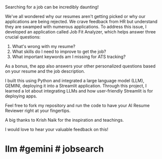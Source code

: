 Searching for a job can be incredibly daunting!

 We've all wondered why our resumes aren't getting picked or why our applications are being rejected. We crave feedback from HR but understand they are swamped with numerous applications. To address this issue, I developed an application called Job Fit Analyzer, which helps answer three crucial questions:

1. What's wrong with my resume?
2. What skills do I need to improve to get the job?
3. What important keywords am I missing for ATS tracking?

As a bonus, the app also answers your other personalized questions based on your resume and the job description.

I built this using Python and integrated a large language model (LLM), GEMINI, deploying it into a Streamlit application. Through this project, I learned a lot about integrating LLMs and how user-friendly Streamlit is for deploying apps.

Feel free to fork my repository and run the code to have your AI Resume Reviewer right at your fingertips.

A big thanks to Krish Naik for the inspiration and teachings.

I would love to hear your valuable feedback on this!

# llm #gemini # jobsearch